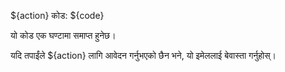 ${action} कोड: ${code}

यो कोड एक घण्टामा समाप्त हुनेछ।

यदि तपाईंले ${action} लागि आवेदन गर्नुभएको छैन भने, यो इमेललाई बेवास्ता गर्नुहोस्।
